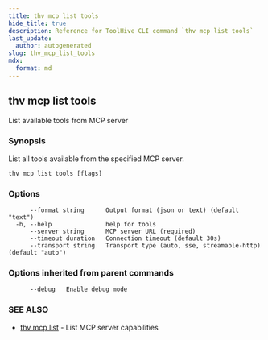 ```yaml
---
title: thv mcp list tools
hide_title: true
description: Reference for ToolHive CLI command `thv mcp list tools`
last_update:
  author: autogenerated
slug: thv_mcp_list_tools
mdx:
  format: md
---
```


## thv mcp list tools

List available tools from MCP server

### Synopsis

List all tools available from the specified MCP server.

```
thv mcp list tools [flags]
```

### Options

```
      --format string      Output format (json or text) (default "text")
  -h, --help               help for tools
      --server string      MCP server URL (required)
      --timeout duration   Connection timeout (default 30s)
      --transport string   Transport type (auto, sse, streamable-http) (default "auto")
```

### Options inherited from parent commands

```
      --debug   Enable debug mode
```

### SEE ALSO

* [thv mcp list](thv_mcp_list.md)	 - List MCP server capabilities


